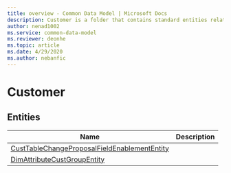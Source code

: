 ```yaml
---
title: overview - Common Data Model | Microsoft Docs
description: Customer is a folder that contains standard entities related to the Common Data Model.
author: nenad1002
ms.service: common-data-model
ms.reviewer: deonhe
ms.topic: article
ms.date: 4/29/2020
ms.author: nebanfic
---
```


# Customer


## Entities

|Name|Description|
|---|---|
|[CustTableChangeProposalFieldEnablementEntity](CustTableChangeProposalFieldEnablementEntity.md)||
|[DimAttributeCustGroupEntity](DimAttributeCustGroupEntity.md)||
